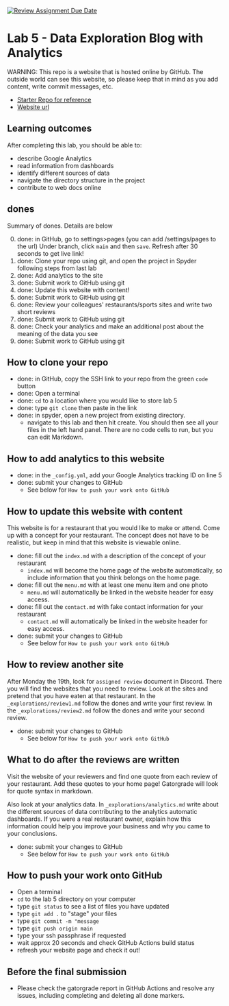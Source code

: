 [![Review Assignment Due Date](https://classroom.github.com/assets/deadline-readme-button-24ddc0f5d75046c5622901739e7c5dd533143b0c8e959d652212380cedb1ea36.svg)](https://classroom.github.com/a/RbaYQTOJ)
# Lab 5 - Data Exploration Blog with Analytics

WARNING: This repo is a website that is hosted online by GitHub. The outside
world can see this website, so please keep that in mind as you add
content, write commit messages, etc.

- [Starter Repo for reference](https://github.com/allegheny-college-cmpsc-105-spring-2024/lab05-resto-starter)
- [Website url](https://allegheny-college-cmpsc-105-spring-2024.github.io/resto-tetlow01/)

## Learning outcomes

After completing this lab, you should be able to:

- describe Google Analytics
- read information from dashboards
- identify different sources of data
- navigate the directory structure in the project
- contribute to web docs online

## dones

Summary of dones. Details are below

0. done: in GitHub, go to settings>pages (you can add /settings/pages to the url)
   Under branch, click  `main` and then `save`. Refresh after 30 seconds to get live link!
1. done: Clone your repo using git, and open the project in Spyder
   following steps from last lab
2. done: Add analytics to the site
3. done: Submit work to GitHub using git
4. done: Update this website with content!
5. done: Submit work to GitHub using git
6. done: Review your colleagues' restaurants/sports sites and write two short reviews
7. done: Submit work to GitHub using git
8. done: Check your analytics and make an additional post about the meaning of the data you see
9. done: Submit work to GitHub using git

## How to clone your repo

- done: in GitHub, copy the SSH link to your repo from the green `code` button
- done: Open a terminal
- done: `cd` to a location where you would like to store lab 5
- done: type `git clone` then paste in the link
- done: in spyder, open a new project from existing directory.
  - navigate to this lab and then hit create. You should then see all your files
    in the left hand panel. There are no code cells to run, but you can edit
    Markdown.

## How to add analytics to this website

- done: in the `_config.yml`, add your Google Analytics tracking ID on line 5
- done: submit your changes to GitHub
  - See below for `How to push your work onto GitHub`

## How to update this website with content

This website is for a restaurant that you would like to make or attend.
Come up with a concept for your restaurant. The concept does not have to be
realistic, but keep in mind that this website is viewable online.

- done: fill out the `index.md` with a description of the concept of your restaurant
  - `index.md` will become the home page of the website automatically, so include
    information that you think belongs on the home page.
- done: fill out the `menu.md` with at least one menu item and one photo
  - `menu.md` will automatically be linked in the website header for easy access.
- done: fill out the `contact.md` with fake contact information for your restaurant
  - `contact.md` will automatically be linked in the website header for easy access.
- done: submit your changes to GitHub
  - See below for `How to push your work onto GitHub`

## How to review another site

After Monday the 19th, look for `assigned review` document in Discord.
There you will find the websites that you need to review. Look at the sites and pretend
that you have eaten at that restaurant. In the `_explorations/review1.md` follow the
dones and write your first review. In the `_explorations/review2.md` follow the dones
and write your second review.

- done: submit your changes to GitHub
  - See below for `How to push your work onto GitHub`

## What to do after the reviews are written

Visit the website of your reviewers and find one quote from each review of
your restaurant. Add these quotes to your home page! Gatorgrade will look
for quote syntax in markdown.

Also look at your analytics data. In `_explorations/analytics.md` write about the
different sources of data contributing to the analytics automatic dashboards.
If you were a real restaurant owner, explain how this information could help
you improve your business and why you came to your conclusions.

- done: submit your changes to GitHub
  - See below for `How to push your work onto GitHub`

## How to push your work onto GitHub

- Open a terminal
- `cd` to the lab 5 directory on your computer
- type `git status` to see a list of files you have updated
- type `git add .` to "stage" your files
- type `git commit -m "message`
- type `git push origin main`
- type your ssh passphrase if requested
- wait approx 20 seconds and check GitHub Actions build status
- refresh your website page and check it out!

## Before the final submission

- Please check the gatorgrade report in GitHub Actions and resolve
  any issues, including completing and deleting all done markers.
